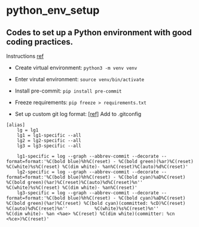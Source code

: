 # python_env_setup
Codes to set up a Python environment with good coding practices.
---

Instructions [ref](https://pre-commit.com/)

- Create virtual environment: `python3 -m venv venv`

- Enter virutal environment: `source venv/bin/activate`

- Install pre-commit: `pip install pre-commit`

- Freeze requirements: `pip freeze > requirements.txt`

- Set up custom git log format: [[ref]](https://stackoverflow.com/questions/1838873/visualizing-branch-topology-in-git/34467298#34467298)
  Add to .gitconfig
```
[alias]
	lg = lg1
	lg1 = lg1-specific --all
	lg2 = lg2-specific --all
	lg3 = lg3-specific --all

	lg1-specific = log --graph --abbrev-commit --decorate --format=format:'%C(bold blue)%h%C(reset) - %C(bold green)(%ar)%C(reset) %C(white)%s%C(reset) %C(dim white)- %an%C(reset)%C(auto)%d%C(reset)'
	lg2-specific = log --graph --abbrev-commit --decorate --format=format:'%C(bold blue)%h%C(reset) - %C(bold cyan)%aD%C(reset) %C(bold green)(%ar)%C(reset)%C(auto)%d%C(reset)%n''          %C(white)%s%C(reset) %C(dim white)- %an%C(reset)'
	lg3-specific = log --graph --abbrev-commit --decorate --format=format:'%C(bold blue)%h%C(reset) - %C(bold cyan)%aD%C(reset) %C(bold green)(%ar)%C(reset) %C(bold cyan)(committed: %cD)%C(reset) %C(auto)%d%C(reset)%n''          %C(white)%s%C(reset)%n''          %C(dim white)- %an <%ae> %C(reset) %C(dim white)(committer: %cn <%ce>)%C(reset)'

	
```
